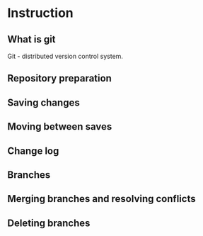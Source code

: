 # Instruction

## What is git

Git - distributed version control system.

## Repository preparation

## Saving changes

## Moving between saves

## Change log

## Branches

## Merging branches and resolving conflicts

## Deleting branches
